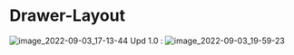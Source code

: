 # Drawer-Layout
![image_2022-09-03_17-13-44](https://user-images.githubusercontent.com/110696633/188274345-ab47fe55-b354-472a-9d67-df145474ef5b.png)
Upd 1.0 : 
![image_2022-09-03_19-59-23](https://user-images.githubusercontent.com/110696633/188280957-28d71700-3e44-48f5-8bd8-325f07b3ef2e.png)
